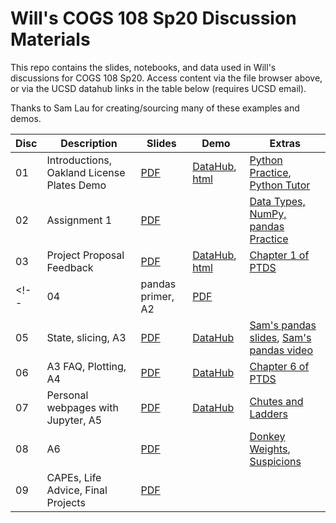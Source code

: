 # Will's COGS 108 Sp20 Discussion Materials

This repo contains the slides, notebooks, and data used in Will's discussions
for COGS 108 Sp20. Access content via the file browser above, or via the UCSD
datahub links in the table below (requires UCSD email).

Thanks to Sam Lau for creating/sourcing many of these examples and demos.

| Disc | Description                                | Slides     | Demo                        | Extras                                                  |
| ---- | ------------------------------------------ | ---------- | --------------------------- | ------------------------------------------------------- |
| 01   | Introductions, Oakland License Plates Demo | [PDF][s01] | [DataHub][d01], [html][n01] | [Python Practice][e01a], [Python Tutor][e01b]           |
 | 02   | Assignment 1                               | [PDF][s02] |                             | [Data Types, NumPy, pandas Practice][e02a]              |
| 03   | Project Proposal Feedback                  | [PDF][s03] | [DataHub][d03], [html][n03] | [Chapter 1 of PTDS][e03a]                               |
<!--| 04   | pandas primer, A2                          | [PDF][s04] |                             | [Chapter 3 of PTDS][e04a], [pandas tutorial][e04b]      |
| 05   | State, slicing, A3                         | [PDF][s05] | [DataHub][d05]              | [Sam's pandas slides][e05a], [Sam's pandas video][e05b] |
| 06   | A3 FAQ, Plotting, A4                       | [PDF][s07] | [DataHub][d06]              | [Chapter 6 of PTDS][e06a]                               |
| 07   | Personal webpages with Jupyter, A5         | [PDF][s07] | [DataHub][d07]              | [Chutes and Ladders][e07a]                              |
| 08   | A6                                         | [PDF][s08] |                             | [Donkey Weights][e08a], [Suspicions][e08b]              |
| 09   | CAPEs, Life Advice, Final Projects         | [PDF][s09] |                             |                                                         | -->

[s01]: https://github.com/COGS108/Section-Sp20/blob/master/Will/disc01/disc01.pdf
[d01]: http://datahub.ucsd.edu/hub/user-redirect/git-sync?repo=https://github.com/COGS108/cogs108disc-Sp20&subPath=disc01/disc01.ipynb
[n01]: https://nbviewer.jupyter.org/github/SamLau95/cogs108disc-Sp20/blob/master/disc01/disc01.ipynb
[e01a]: http://datahub.ucsd.edu/hub/user-redirect/git-sync?repo=https://github.com/COGS108/python-bootcamp-2019&subPath=lab01/
[e01b]: http://pythontutor.com/
[s02]: https://github.com/COGS108/Section-Sp20/blob/master/Will/disc02/disc02.pdf
[e02a]: http://datahub.ucsd.edu/hub/user-redirect/git-sync?repo=https://github.com/COGS108/python-bootcamp-2019&subPath=lab02/
[s03]: https://github.com/COGS108/Section-Sp20/blob/master/Will/disc03/disc03.pdf
[d03]: http://datahub.ucsd.edu/hub/user-redirect/git-sync?repo=https://github.com/COGS108/cogs108disc-Sp20&subPath=disc03/disc03.ipynb
[n03]: https://nbviewer.jupyter.org/github/SamLau95/cogs108disc-Sp20/blob/master/disc03/disc03.ipynb
[e03a]: https://www.textbook.ds100.org/ch/01/lifecycle_intro.html
[s04]: https://github.com/COGS108/Section-Sp20/blob/master/Will/disc04/disc04.pdf
[e04a]: https://www.textbook.ds100.org/ch/03/pandas_intro.html
[e04b]: https://pandas.pydata.org/pandas-docs/stable/getting_started/10min.html
[s05]: https://github.com/COGS108/Section-Sp20/blob/master/Will/disc05/disc05.pdf
[d05]: http://datahub.ucsd.edu/hub/user-redirect/git-sync?repo=https://github.com/COGS108/cogs108disc-Sp20&subPath=disc05/disc05.ipynb
[e05a]: http://bit.ly/sam-pandas-01
[e05b]: https://www.youtube.com/watch?v=7ns-k29aMgE&feature=youtu.be
[s06]: https://github.com/COGS108/Section-Sp20/blob/master/Will/disc06/disc06.pdf
[d06]: http://datahub.ucsd.edu/hub/user-redirect/git-sync?repo=https://github.com/COGS108/cogs108disc-Sp20&subPath=disc06/disc06.ipynb
[e06a]: https://www.textbook.ds100.org/ch/06/viz_intro.html
[s07]: https://github.com/COGS108/Section-Sp20/blob/master/Will/disc07/disc07.pdf
[d07]: http://datahub.ucsd.edu/hub/user-redirect/git-sync?repo=https://github.com/COGS108/cogs108disc-Sp20&subPath=disc07/jake_demo.ipynb
[e07a]: http://jakevdp.github.io/blog/2017/12/18/simulating-chutes-and-ladders/
[s08]: https://github.com/COGS108/Section-Sp20/blob/master/Will/disc08/disc08.pdf
[e08a]: https://www.textbook.ds100.org/ch/13/linear_case_study.html
[e08b]: https://danluu.com/discontinuities/
[s09]: https://github.com/COGS108/Section-Sp20/blob/master/Will/disc09/disc09.pdf
